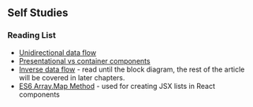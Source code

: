 ## Self Studies

### Reading List

- [Unidirectional data flow](https://www.geeksforgeeks.org/unidirectional-data-flow/)
- [Presentational vs container components](https://www.geeksforgeeks.org/presentational-vs-container-components/)
- [Inverse data flow](https://medium.com/nerd-for-tech/inverse-data-flow-in-react-children-go-talk-to-your-parents-58437e9e57a7) - read until the block diagram, the rest of the article will be covered in later chapters.
- [ES6 Array.Map Method](https://developer.mozilla.org/en-US/docs/Web/JavaScript/Reference/Global_Objects/Map) - used for creating JSX lists in React components
